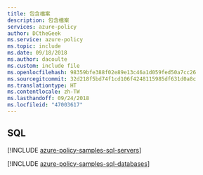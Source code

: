 ```yaml
---
title: 包含檔案
description: 包含檔案
services: azure-policy
author: DCtheGeek
ms.service: azure-policy
ms.topic: include
ms.date: 09/18/2018
ms.author: dacoulte
ms.custom: include file
ms.openlocfilehash: 98359bfe388f02e89e13c46a1d059fed50a7cc26
ms.sourcegitcommit: 32d218f5bd74f1cd106f4248115985df631d0a8c
ms.translationtype: HT
ms.contentlocale: zh-TW
ms.lasthandoff: 09/24/2018
ms.locfileid: "47003617"
---
```

## <a name="sql"></a>SQL

[!INCLUDE [azure-policy-samples-sql-servers](azure-policy-samples-sql-servers.md)]

[!INCLUDE [azure-policy-samples-sql-databases](azure-policy-samples-sql-databases.md)]